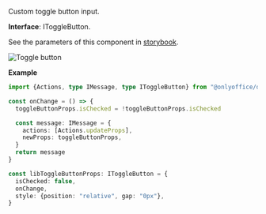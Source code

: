 Custom toggle button input.

**Interface**: IToggleButton.

See the parameters of this component in [storybook](https://storybook.onlyoffice.io/?path=/docs/components-togglebutton--docs).

![Toggle button](/assets/images/docspace/toggle-button.png)

**Example**

``` ts
import {Actions, type IMessage, type IToggleButton} from "@onlyoffice/docspace-plugin-sdk"

const onChange = () => {
  toggleButtonProps.isChecked = !toggleButtonProps.isChecked

  const message: IMessage = {
    actions: [Actions.updateProps],
    newProps: toggleButtonProps,
  }
  return message
}

const libToggleButtonProps: IToggleButton = {
  isChecked: false,
  onChange,
  style: {position: "relative", gap: "0px"},
}
```
